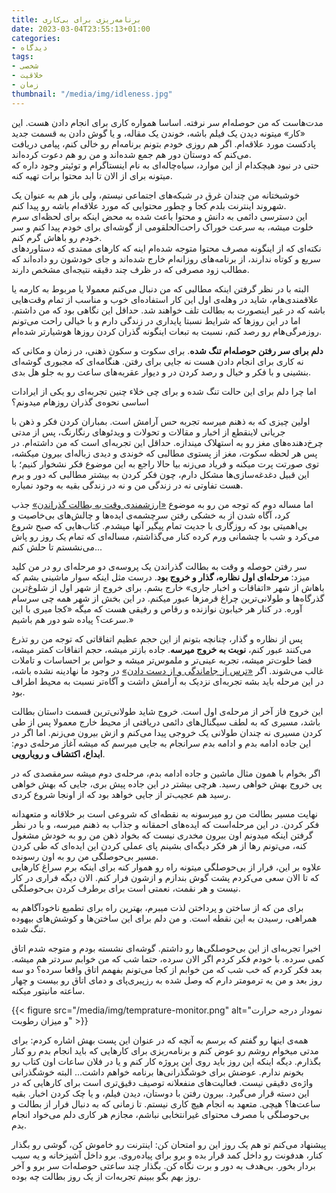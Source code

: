 ```yaml
---
title: برنامه‌ریزی برای بی‌کاری
date: 2023-03-04T23:55:13+01:00
categories:
- دیدگاه
tags:
- شخصی
- خلاقیت
- زمان
thumbnail: "/media/img/idleness.jpg"
---
```


مدت‌هاست که من حوصله‌ام سر نرفته. اساسا همواره کاری برای انجام دادن هست. این «کار» میتونه دیدن یک فیلم باشه، خوندن یک مقاله، و یا گوش دادن به قسمت جدید پادکست مورد علاقه‌ام. اگر هم روزی خودم بتونم برنامه‌ام رو خالی کنم، پیامی دریافت می‌کنم که دوستان دور هم جمع شده‌اند و من رو هم دعوت کرده‌اند.  
حتی در نبود هیچکدام از این موارد، سیاه‌چاله‌ای به نام اینستاگرام و توئیتر وجود داره که میتونه برای از الان تا ابد محتوا برات تهیه کنه.

خوشبختانه من چندان غرق در شبکه‌های اجتماعی نیستم، ولی باز هم به عنوان یک شهروند اینترنت بلدم کجا و چطور محتوایی که مورد علاقه‌ام باشه رو پیدا کنم.  
این دسترسی دائمی به دانش و محتوا باعث شده به محض اینکه برای لحظه‌ای سرم خلوت میشه، به سرعت خوراک راحت‌الحلقومی از گوشه‌ای برای خودم پیدا کنم و سر خودم رو باهاش گرم کنم.  
نکته‌ای که از اینگونه مصرف محتوا متوجه شده‌ام اینه که کارهای ممتدی که دستاوردهای سریع و کوتاه ندارند، از برنامه‌های روزانه‌ام خارج شده‌اند و جای خودشون رو داده‌اند که مطالب زود مصرفی که در ظرف چند دقیقه نتیجه‌ای مشخص دارند.

البته با در نظر گرفتن اینکه مطالبی که من دنبال می‌کنم معمولا یا مربوط به کارمه یا علاقمندی‌هام، شاید در وهله‌ی اول این کار استفاده‌ای خوب و مناسب از تمام وقت‌هایی باشه که در غیر اینصورت به بطالت تلف خواهند شد. حداقل این نگاهی بود که من داشتم. اما در این روزها که شرایط نسبتا پایداری در زندگی دارم و با خیالی راحت می‌تونم روزمرگی‌هام رو رصد کنم، نسبت به تبعات اینگونه گذران کردن روزها هوشیارتر شده‌ام.

**دلم برای سر رفتن حوصله‌ام تنگ شده**. برای سکوت و سکون ذهنی، در زمان و مکانی که نه کاری برای انجام دادن هست نه جایی برای رفتن. هنگامه‌ای که مجبوری گوشه‌ای بنشینی و با فکر و خیال و رصد کردن در و دیوار عقربه‌های ساعت رو به جلو هل بدی.

اما چرا دلم برای این حالت تنگ شده و برای چی خلاء چنین تجربه‌ای رو یکی از ایرادات اساسی نحوه‌ی گذران روزهام میدونم؟

اولین چیزی که به ذهنم میرسه تجربه حس آرامش است. بمباران کردن فکر و ذهن با جریانی لاینقطع از اخبار و مقالات و تحولات و ویدئوهای رنگارنگ، پس از مدتی چرخ‌دهنده‌های مغز رو به استهلاک میندازه. حداقل این تجربه‌ای است که من داشته‌ام. در پس هر لحظه سکوت، مغز از پستوی مطالبی که خوندی و دیدی زباله‌ای بیرون میکشه، توی صورتت پرت میکنه و فریاد می‌زنه بیا حالا راجع به این موضوع فکر نشخوار کنیم؛ با این قبیل دغدغه‌سازی‌ها مشکل دارم، چون فکر کردن به بیشتر مطالبی که دور و برم هست تفاوتی نه در زندگی من و نه در زندگی بقیه به وجود نمیاره.

اما مساله دوم که توجه من رو به موضوع [«ارزشمندی وقت به بطالت گذراندن»](https://blog.royalsloth.eu/archive/in-praise-of-idleness/) جذب کرد، آگاه شدن از به خشکی رفتن سرچشمه‌ی ایده‌ها و چالش‌های بی‌خاصیت و بی‌اهمیتی بود که روزگاری با جدیت تمام پیگیر آنها میشدم. کتاب‌هایی که صبح شروع می‌کرد و شب با چشمانی ورم کرده کنار می‌گذاشتم، مساله‌ای که تمام یک روز رو پاش می‌نشستم تا حلش کنم...

سر رفتن حوصله و وقت به بطالت گذراندن یک پروسه‌ی دو مرحله‌ای رو در من کلید میزد: **مرحله‌ای اول نظاره، گذار و خروج بود**. درست مثل اینکه سوار ماشینی بشم که باهاش از شهر «اتفاقات و اخبار جاری» خارج بشم. برای خروج از شهر اول از شلوغ‌ترین گذرگاه‌ها و طولانی‌ترین چراغ قرمزها عبور میکنم. در این بخش از شهر همه چی سرسام آوره. در کنار هر خیابون نوازنده و رقاص و رفیقی هست که میگه «کجا میری با این سرعت؟ پیاده شو دور هم باشیم.»

پس از نظاره و گذار، چنانچه بتونم از این حجم عظیم اتفاقاتی که توجه من رو تذرع می‌کنند عبور کنم، **نوبت به خروج میرسه**. جاده بازتر میشه، حجم اتفاقات کمتر میشه، فضا خلوت‌تر میشه، تجربه عینی‌تر و ملموس‌تر میشه و حواس بر احساسات و تاملات غالب می‌شوند. اگر [«ترس از جاماندگی و از دست دادن»](/blog/what-to-learn) در وجود ما نهادینه نشده باشه، در این مرحله باید بشه تجربه‌ای نزدیک به آرامش داشت و آگاه‌تر نسبت به محیط اطراف بود.

این خروج فاز آخر از مرحله‌ی اول است. خروج شاید طولانی‌ترین قسمت داستان بطالت باشد، مسیری که به لطف سیگنال‌های دائمی دریافتی از محیط خارج معمولا پس از طی کردن مسیری نه چندان طولانی یک خروجی پیدا می‌کنم و ازش بیرون می‌زنم. اما اگر در این جاده ادامه بدم و ادامه بدم سرانجام به جایی میرسم که میشه آغاز مرحله‌ی دوم: **ابداع، اکتشاف و رویارویی**.

اگر بخوام با همون مثال ماشین و جاده ادامه بدم، مرحله‌ی دوم میشه سرمقصدی که در پی خروج بهش خواهی رسید. هرچی بیشتر در این جاده پیش بری، جایی که بهش خواهی رسید هم عجیب‌تر از جایی خواهد بود که از اونجا شروع کردی.

نهایت مسیر بطالت من رو میرسونه به نقطه‌ای که شروعی است بر خلاقانه و متعهدانه فکر کردن. در این مرحله‌است که ایده‌های احمقانه و جذاب به ذهنم میرسه، و با در نظر گرفتن اینکه میدونم اون بیرون مخدری نیست که بخواد ذهن من رو به خودش مشغول کنه، می‌تونم رها از هر فکر دیگه‌ای بشینم پای عملی کردن این ایده‌ای که طی کردن مسیر بی‌حوصلگی من رو به اون رسونده.  
علاوه بر این، فرار از بی‌حوصلگی میتونه راه رو هموار کنه برای اینکه برم سراغ کارهایی که تا الان سعی می‌کردم پشت گوش بندازم و ازشون فرار کنم. الان دیگه فراری در کار نیست و هر نقمت، نعمتی است برای برطرف کردن بی‌حوصلگی.

برای من که از ساختن و پرداختن لذت میبرم، بهترین راه برای تطمیع ناخودآگاهم به همراهی، رسیدن به این نقطه است. و من دلم برای این ساختن‌ها و کوشش‌های بیهوده تنگ شده.

اخیرا تجربه‌ای از این بی‌حوصلگی‌ها رو داشتم. گوشه‌ای نشسته بودم و متوجه شدم اتاق کمی سرده. با خودم فکر کردم اگر الان سرده، حتما شب که من خوابم سردتر هم میشه. بعد فکر کردم که خب شب که من خوابم از کجا می‌تونم بفهمم اتاق واقعا سرده؟ دو سه روز بعد و من یه ترمومتر دارم که وصل شده به رزپبری‌پای و دمای اتاق رو بیست و چهار ساعته مانیتور میکنه.

{{< figure src="/media/img/temprature-monitor.png" alt="نمودار درجه حرارت و میزان رطوبت" >}}

همه‌ی اینها رو گفتم که برسم به آنچه که در عنوان این پست بهش اشاره کردم: برای مدتی میخوام روشم رو عوض کنم و برنامه‌ریزی برای کارهایی که باید انجام بدم رو کنار بگذارم. دیگه اینکه این روز باید روی این پروژه کار کنم و یا در فلان ساعات اون کتاب رو بخونم ندارم. عوضش برای خوشگذرانی‌ها برنامه خواهم داشت… البته خوشگذرانی واژه‌ی دقیقی نیست. فعالیت‌های منفعلانه توصیف دقیق‌تری است برای کارهایی که در این دسته قرار می‌گیرد. بیرون رفتن با دوستان، دیدن فیلم، و یا چک کردن اخبار.
بقیه ساعت‌ها؟ هیچی. متعهد به انجام هیچ کاری نیستم. تا زمانی که به دنبال فرار از بطالت و بی‌حوصلگی با مصرف محتوای غیرانتخابی نباشم، مجازم هر کاری دلم می‌خواد انجام بدم.

پیشنهاد می‌کنم تو هم یک روز این رو امتحان کن: اینترنت رو خاموش کن، گوشی رو بگذار کنار، هدفونت رو داخل کمد قرار بده و برو برای پیاده‌روی. برو داخل آشپزخانه و یه سیب بردار بخور. بی‌هدف به دور و برت نگاه کن. بگذار چند ساعتی حوصله‌ات سر برو و آخر روز بهم بگو ببینم تجربه‌ات از یک روز بطالت چه بوده.
